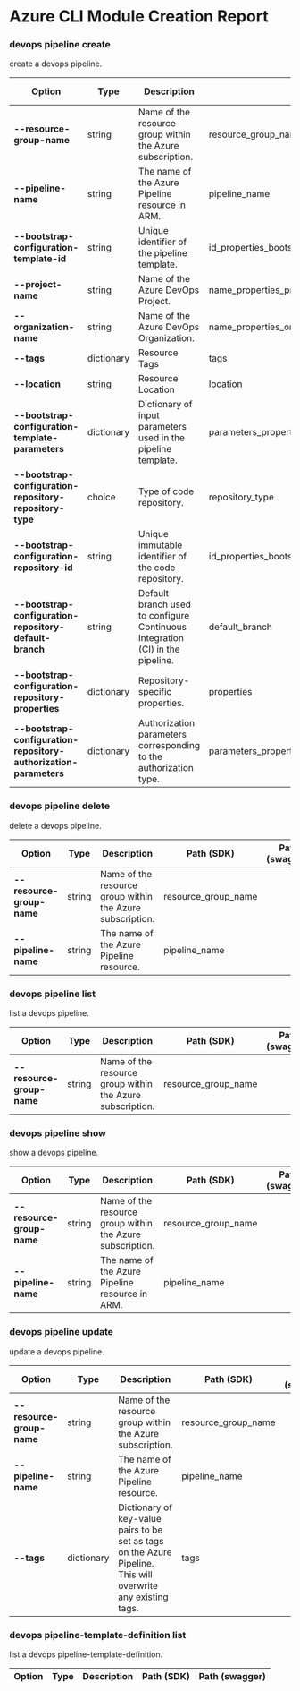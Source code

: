 # Azure CLI Module Creation Report

### devops pipeline create

create a devops pipeline.

|Option|Type|Description|Path (SDK)|Path (swagger)|
|------|----|-----------|----------|--------------|
|**--resource-group-name**|string|Name of the resource group within the Azure subscription.|resource_group_name|
|**--pipeline-name**|string|The name of the Azure Pipeline resource in ARM.|pipeline_name|
|**--bootstrap-configuration-template-id**|string|Unique identifier of the pipeline template.|id_properties_bootstrap_configuration_template_id|
|**--project-name**|string|Name of the Azure DevOps Project.|name_properties_project_name|
|**--organization-name**|string|Name of the Azure DevOps Organization.|name_properties_organization_name|
|**--tags**|dictionary|Resource Tags|tags|
|**--location**|string|Resource Location|location|
|**--bootstrap-configuration-template-parameters**|dictionary|Dictionary of input parameters used in the pipeline template.|parameters_properties_bootstrap_configuration_template_parameters|
|**--bootstrap-configuration-repository-repository-type**|choice|Type of code repository.|repository_type|
|**--bootstrap-configuration-repository-id**|string|Unique immutable identifier of the code repository.|id_properties_bootstrap_configuration_repository_id|
|**--bootstrap-configuration-repository-default-branch**|string|Default branch used to configure Continuous Integration (CI) in the pipeline.|default_branch|
|**--bootstrap-configuration-repository-properties**|dictionary|Repository-specific properties.|properties|
|**--bootstrap-configuration-repository-authorization-parameters**|dictionary|Authorization parameters corresponding to the authorization type.|parameters_properties_bootstrap_configuration_repository_authorization_parameters|
### devops pipeline delete

delete a devops pipeline.

|Option|Type|Description|Path (SDK)|Path (swagger)|
|------|----|-----------|----------|--------------|
|**--resource-group-name**|string|Name of the resource group within the Azure subscription.|resource_group_name|
|**--pipeline-name**|string|The name of the Azure Pipeline resource.|pipeline_name|
### devops pipeline list

list a devops pipeline.

|Option|Type|Description|Path (SDK)|Path (swagger)|
|------|----|-----------|----------|--------------|
|**--resource-group-name**|string|Name of the resource group within the Azure subscription.|resource_group_name|
### devops pipeline show

show a devops pipeline.

|Option|Type|Description|Path (SDK)|Path (swagger)|
|------|----|-----------|----------|--------------|
|**--resource-group-name**|string|Name of the resource group within the Azure subscription.|resource_group_name|
|**--pipeline-name**|string|The name of the Azure Pipeline resource in ARM.|pipeline_name|
### devops pipeline update

update a devops pipeline.

|Option|Type|Description|Path (SDK)|Path (swagger)|
|------|----|-----------|----------|--------------|
|**--resource-group-name**|string|Name of the resource group within the Azure subscription.|resource_group_name|
|**--pipeline-name**|string|The name of the Azure Pipeline resource.|pipeline_name|
|**--tags**|dictionary|Dictionary of key-value pairs to be set as tags on the Azure Pipeline. This will overwrite any existing tags.|tags|
### devops pipeline-template-definition list

list a devops pipeline-template-definition.

|Option|Type|Description|Path (SDK)|Path (swagger)|
|------|----|-----------|----------|--------------|